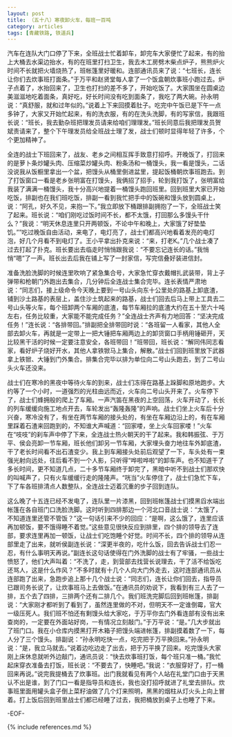 ```yaml
---
layout: post
title: （五十八）寒夜卸火车，每班一百吨
category: articles
tags: [青藏铁路, 铁道兵]
---
```


汽车在连队大门口停了下来，全班战士忙着卸车，卸完车大家便忙了起来，有的抬上大桶去水渠边抬水，有的在班里打扫卫生，我去木工房劈木柴点炉子，熊熊炉火时间不长就把火墙烧热了，班帐篷里好暖和。连部通讯员来了说：“七班长，连长让你们去炊事班打面条。”于万平和赵贤堂每人拿了一个饭盒朝炊事班小跑过去。炉子点着了，水抬回来了，卫生也打扫的差不多了，开始吃饭了。大家围坐在圆桌边美滋滋地吃着面条，真好吃，好长时间没有吃到面条了，我吃了两大碗。孙永明说：“真舒服，就和过年似的。”说着上下来回摸着肚子。吃完中午饭已是下午一点多钟了，大家又开始忙起来，有的洗衣服，有的在洗头洗脚，有的写家信，我跟班长说：“班长，我去勤杂班把理发员请来给咱们理理发。”班长同意后我把理发员贺斌责请来了，整个下午理发员给全班战士理了发，战士们顿时显得年轻了许多，个个更加精神了。

全连的战士下班回来了，战友、老乡之间相互挥手致意打招呼。开晚饭了，打回来的是萝卜条炒罐头肉、压缩菜炒罐头肉、粉条汤和一桶馒头，我一看是馒头，二话没说我从饭橱里拿出一个盆，把馒头从桶里倒进盆里，提起饭桶朝炊事班跑去。到了打饭窗口一看是老乡张明富在打馒头，我俩招了招手，轮到我打饭了，张明富给我装了满满一桶馒头，我十分高兴地提着一桶馒头跑回班里。回到班里大家已开始吃饭，排副也在我们班吃饭，排副一看到我忙把手中的饭碗和馒头放到圆桌上，说：“阿孔，好久不见，来抱一下。”我立即放下桶跟排副拥抱了一下，全班战士笑了起来。班长说：“咱们刚吃过饭时间不长，都不太饿，打回那么多馒头干什么？”我说：“明天休息连里只开两顿饭，不论中午和晚上，大家饿了好垫垫饥。””吃过晚饭自由活动，来电了，电灯亮了，战士们都高兴地看着发亮的电灯泡，好几个月看不到电灯了。王小平拿出扑克来说：“来，打老K。”几个战士凑了过去打起了扑克。班长要出去临走时悄悄跟我说：“不要忘记连长的话。”我悄悄“嗯”了一声。班长出去后我在铺上写了一封家信，写完信叠好装进信封。

准备洗脸洗脚的时候连里吹响了紧急集合号，大家急忙穿衣戴帽扎武装带，背上子弹带和枪朝门外跑出去集合，几分钟后全连战士集合完毕。连长表情严肃地说：“同志们，接上级命令今天晚上要到一号山头向东十公里处的路基上卸底渣，铺到沙土路基的表层上，盖住沙土筑起来的路基，战士们回去后马上带上工具去二号山头等火车，每个班卸两个车厢的底渣，每节车厢拉的底渣大约在五十至六十吨左右，任务比较重，大家能不能完成任务？”全连战士齐声有力地回答：“坚决完成任务！”连长说：“各排带回。”排副把全排带回时说：“各班留一人看家，其他人全部去卸火车，再就是一定带上一把大锤把车厢两边上的卸货窗口手柄用锤砸开，天比较黑干活的时候一定要注意安全，各班带回！”班带回，班长说：“解同伟同志看家，看好炉子烧好开水，其他人拿铁锨马上集合，解散。”战士们回到班里放下武器拿上铁锨、大锤到门外集合。排集合完毕以排为单位向二号山头跑去，到了二号山头火车还没来。

战士们在寒冷的黑夜中等待火车的到来，战士们冻得在路基上跺脚和原地跑步。大约等了一个小时，一道强烈的光柱由远而近，火车向二号山头开来了。火车停下了，战士们蜂拥般的爬上了车厢。一声汽笛在黑夜的上空回荡，火车开动了，长长的列车缓缓向施工地点开去，车轮发出“轰隆轰隆”的声响。战士们坐上火车后十分兴奋，寒冷没有了，有坐在两节车厢的接头处的，有坐在车厢边沿上的，有在车厢里踩着石渣来回跑到的，不知谁大声喊道：“回家喽，坐上火车回家喽！”火车在“吱吱”的刹车声中停了下来，全连战士热火朝天的干了起来。我和韩振弦、于万平、侯会亮卸一节车厢，班长他们卸另一节车厢，大家埋头奋力地往车外卸底渣，干了老长时间看不出石渣变少。我上到车厢接头处前后观望了一下，车头处有一束强光射向远处，往后看不到一个人影，只听得“哗啦哗啦”的卸车声。也不知道干了多长时间，更不知道几点，二十多节车厢终于卸完了，黑暗中听不到战士们那欢快的叫喊声了，只有火车缓缓行走的隆隆声。“咣当”火车停住了，战士们急忙下车，下了车各班排清点人数整队，全连战士迈着沉重的步子回到连队。

这么晚了十五连已经不发电了，连队里一片漆黑，回到班帐篷战士们摸黑舀水端出帐篷在各自班门口洗脸洗脚。这时听到四排那边一个河北口音战士说：“太饿了，不知道连里还管不管饭？”这一句话引来不少的回应：“是啊，这么饿了，连里应该再加顿饭，要不饿得睡不着觉。”这些意见很快反应到排里，四个排的领导去了连部，要求连里再加一顿饭，让战士们吃饱睡个好觉。时间不长，四个排的领导从连部里走了出来，就听侯副连长说：“深更半夜的，吃什么饭，回去告诉战士们忍一忍，有什么事明天再说。”副连长这句话使得在门外洗脚的战士有了牢骚，一些战士愤怒了，他们大声叫着：“不洗了，走，到营部去找营长说理去，干了活不给饭吃还骂人，这是什么作风？”不多时就有十几个人向大门外走去，这时连部通讯员从连部跑了出来，急跑步追上那十几个战士说：“同志们，连长让你们回去，指导员已跟司务长说了，让炊事班马上去做饭。”在通讯员的劝说下，我看到有三人去了一排，五个去了四排，三排两个还有二排几个。我们班洗完脚后回到班帐篷，排副说：“大家刚才都听到了看到了，虽然连里做的不对，但明天不一定谁倒霉，官大一级压死人。我们班不怕还有剩馒头给大家吃，于万平你去门外看连部有没有出来查岗的，一定要在外面站好岗，一有情况立刻敲门。”于万平说：“是。”几大步就出了班门口。我在小仓库内摸黑打开木箱子把馒头端进帐篷，排副摸着数了一下，每人分了三个馒头。排副说：“孙永明吃快一点，吃完把于万平换回来。”孙永明说：“是，我立马就去。”说着边吃边走了出去，把于万平换了回来。吃完馒头大家刚上床休息就听外边敲门，通讯员说：“快去炊事班打饭，每个班只准一桶。”我忙起床穿衣准备去打饭，班长说：“不要去了，快睡吧。”我说：“衣服穿好了，打一桶回来再说。”说完我提桶去了炊事班。出门我就看见有两个人站在礼堂门口由于天黑认不出是谁，到了门口一看是指导员和连长，我也没打招呼就进了礼堂去排队。炊事班里面用罐头盒子倒上菜籽油做了几个灯来照明，黑黑的烟柱从灯火头上向上冒着。打上饭后回到班里战士们都已经睡了过去，我把桶放到桌子上也睡了下来。

-EOF-

{% include references.md %}
